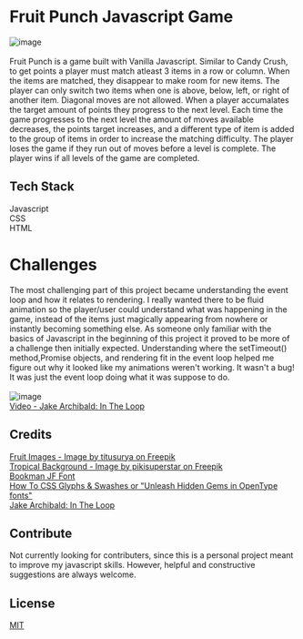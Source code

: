 # Fruit Punch Javascript Game

![image](https://user-images.githubusercontent.com/63067781/192017692-39cc9edf-cc6f-4066-b695-434ead2edaca.png)
<br />
<br />
Fruit Punch is a game built with Vanilla Javascript. Similar to Candy Crush, to get points a player must match atleast 3 items in a row or column. When the items are matched, they disappear to make room for new items. The player can only switch two items when one is above, below, left, or right of another item. Diagonal moves are not allowed. When a player accumalates the target amount of points they progress to the next level. Each time the game progresses to the next level the amount of moves available decreases, the points target increases, and a different type of item is added to the group of items in order to increase the matching difficulty. The player loses the game if they run out of moves before a level is complete. The player wins if all levels of the game are completed. 

## Tech Stack

Javascript<br />
CSS<br />
HTML<br />

# Challenges

The most challenging part of this project became understanding the event loop and how it relates to rendering. I really wanted there to be fluid animation so the player/user could understand what was happening in the game, instead of the items just magically appearing from nowhere or instantly becoming something else. As someone only familiar with the basics of Javascript in the beginning of this project it proved to be more of a challenge then initially expected. Understanding where the setTimeout() method,Promise objects, and rendering fit in the event loop helped me figure out why it looked like my animations weren't working. It wasn't a bug! It was just the event loop doing what it was suppose to do.
<br />
<br />
![image](https://user-images.githubusercontent.com/63067781/192014137-c48240d2-442b-47a2-80a7-bce31342c2a2.png)
<br />
[Video - Jake Archibald: In The Loop](https://youtu.be/cCOL7MC4Pl0)

## Credits

[Fruit Images - Image by titusurya on Freepik](https://www.freepik.com/free-vector/coloured-fruit-icons_942941.htm#page=2&position=39&from_view=undefined)<br />
[Tropical Background - Image by pikisuperstar on Freepik](https://www.freepik.com/free-vector/tropical-landscape-background-zoom_9146948.htm#&position=1&from_view=undefined)<br />
[Bookman JF Font](https://fonts.adobe.com/fonts/bookman-jf)<br />
[How To CSS Glyphs & Swashes or "Unleash Hidden Gems in OpenType fonts"](https://blog.adobe.com/en/publish/2018/07/02/unleash-hidden-gems-opentype-fonts)<br />
[Jake Archibald: In The Loop](https://youtu.be/cCOL7MC4Pl0)

## Contribute
Not currently looking for contributers, since this is a personal project meant to improve my javascript skills. However, helpful 
and constructive suggestions are always welcome.

## License
[MIT](https://choosealicense.com/licenses/mit/)
